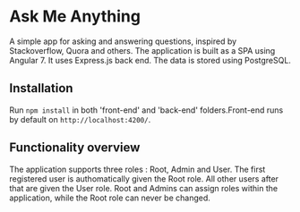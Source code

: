# Ask Me Anything

A simple app for asking and answering questions, inspired by Stackoverflow, Quora and others. The application is built as a SPA using Angular 7. It uses Express.js back end. The data is stored using PostgreSQL.

## Installation

Run `npm install` in both 'front-end' and 'back-end' folders.Front-end runs by default on `http://localhost:4200/`.


## Functionality overview

The application supports three roles : Root, Admin and User. The first registered user is authomatically given the Root role. All other users after that are given the User role. Root and Admins can assign roles within the application, while the Root role can never be changed.
